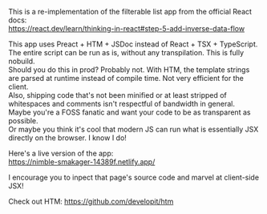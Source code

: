 This is a re-implementation of the filterable list app from the official React docs:  
https://react.dev/learn/thinking-in-react#step-5-add-inverse-data-flow

This app uses Preact + HTM + JSDoc instead of React + TSX + TypeScript. The entire script can be run as is, without any transpilation. This is fully nobuild.  
Should you do this in prod? Probably not. With HTM, the template strings are parsed at runtime instead of compile time. Not very efficient for the client.  
Also, shipping code that's not been minified or at least stripped of whitespaces and comments isn't respectful of bandwidth in general.  
Maybe you're a FOSS fanatic and want your code to be as transparent as possible.  
Or maybe you think it's cool that modern JS can run what is essentially JSX directly on the browser. I know I do!  

Here's a live version of the app:  
https://nimble-smakager-14389f.netlify.app/  

I encourage you to inpect that page's source code and marvel at client-side JSX!  

Check out HTM: https://github.com/developit/htm  
